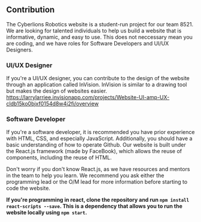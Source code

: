 ## Contribution

The Cyberlions Robotics website is a student-run project for our team 8521. We are looking for talented individuals to help us build a website that is informative, dynamic, and easy to use. This does not neccessary mean you are coding, and we have roles for Software Developers and UI/UX Designers.

### UI/UX Designer

If you're a UI/UX designer, you can contribute to the design of the website through an application called InVision. InVision is similar to a drawing tool but makes the design of websites easier. https://larrylarriee.invisionapp.com/projects/Website-UI-amp-UX-cldb15ko0bjxf0154d8w4j2fi/overview

### Software Developer

If you're a software developer, it is recommended you have prior experience with HTML, CSS, and especially JavaScript. Additionally, you should have a basic understanding of how to operate Github. Our website is built under the React.js framework (made by FaceBook), which allows the reuse of components, including the reuse of HTML.

Don't worry if you don't know React.js, as we have resources and mentors in the team to help you learn. We recommend you ask either the programming lead or the O/M lead for more information before starting to code the website.

**If you're programming in react, clone the repository and run `npm install react-scripts --save`. This is a dependency that allows you to run the website locally using `npm start`.**

